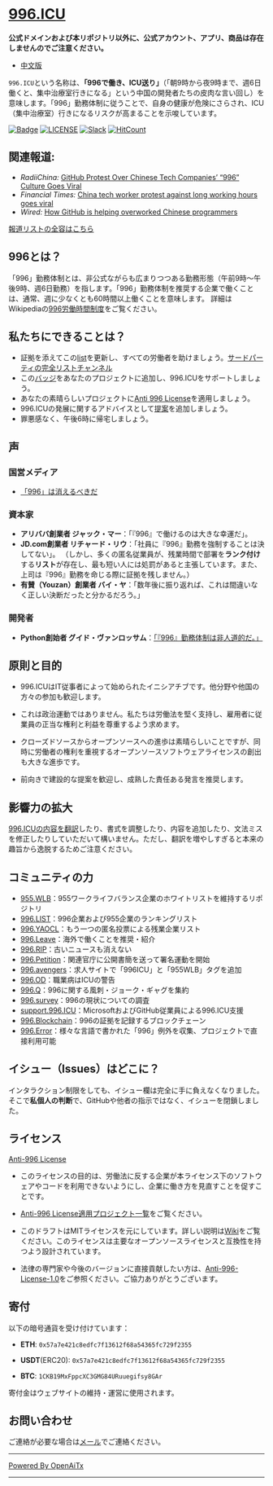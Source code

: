 [996.ICU](https://996.icu/#/en_US)
=======
**公式ドメインおよび本リポジトリ以外に、公式アカウント、アプリ、商品は存在しませんのでご注意ください。**

* [中文版](./README_CN.md)

`996.ICU`という名称は、**「996で働き、ICU送り」**（「朝9時から夜9時まで、週6日働くと、集中治療室行きになる」という中国の開発者たちの皮肉な言い回し）を意味します。「996」勤務体制に従うことで、自身の健康が危険にさらされ、ICU（集中治療室）行きになるリスクが高まることを示唆しています。

[![Badge](https://img.shields.io/badge/link-996.icu-%23FF4D5B.svg?style=flat-square)](https://996.icu/#/en_US)
[![LICENSE](https://img.shields.io/badge/license-Anti%20996-blue.svg?style=flat-square)](https://github.com/996icu/996.ICU/blob/master/LICENSE)
[![Slack](https://img.shields.io/badge/slack-996icu-green.svg?style=flat-square)](https://join.slack.com/t/996icu/shared_invite/enQtNjI0MjEzMTUxNDI0LTkyMGViNmJiZjYwOWVlNzQ3NmQ4NTQyMDRiZTNmOWFkMzYxZWNmZGI0NDA4MWIwOGVhOThhMzc3NGQyMDBhZDc)
[![HitCount](http://hits.dwyl.com/996icu/996ICU.svg)](http://hits.dwyl.com/996icu/996ICU)


関連報道:
---
* *RadiiChina:* [GitHub Protest Over Chinese Tech Companies’ “996” Culture Goes Viral](https://radiichina.com/github-protest-chinese-tech-996/)
* *Financial Times:*  [China tech worker protest against long working hours goes viral](https://www.ft.com/content/72754638-55d1-11e9-91f9-b6515a54c5b1)
* *Wired:* [How GitHub is helping overworked Chinese programmers](https://www.wired.com/story/how-github-helping-overworked-chinese-programmers/)

[報道リストの全容はこちら](externals/news_EN.md)



996とは？
---

「996」勤務体制とは、非公式ながらも広まりつつある勤務形態（午前9時〜午後9時、週6日勤務）を指します。「996」勤務体制を推奨する企業で働くことは、通常、週に少なくとも60時間以上働くことを意味します。
詳細はWikipediaの[996労働時間制度](https://en.wikipedia.org/wiki/996_working_hour_system)をご覧ください。


私たちにできることは？
---

- 証拠を添えてこの[list](blacklist/README.md)を更新し、すべての労働者を助けましょう。[サードパーティの完全リストチャンネル](https://www.996action.com/index.php/889799)
- この[バッジ](externals/instruction.md)をあなたのプロジェクトに追加し、996.ICUをサポートしましょう。  
- あなたの素晴らしいプロジェクトに[Anti 996 License](LICENSE)を適用しましょう。  
- 996.ICUの発展に関するアドバイスとして[提案](proposal/README.md)を追加しましょう。
- 罪悪感なく、午後6時に帰宅しましょう。


声
---

### 国営メディア
- [「996」は消えるべきだ](http://www.xinhuanet.com/politics/2019-04/15/c_1124370790.htm)


### 資本家
- **アリババ創業者 ジャック・マー**：「『996』で働けるのは大きな幸運だ」。
- **JD.com創業者 リチャード・リウ**：「社員に『996』勤務を強制することは決してない」。
（しかし、多くの匿名従業員が、残業時間で部署を**ランク付け**する**リスト**が存在し、最も短い人には処罰があると主張しています。また、上司は『996』勤務を命じる際に証拠を残しません。）
- **有賛（Youzan）創業者 バイ・ヤ**：「数年後に振り返れば、これは間違いなく正しい決断だったと分かるだろう。」

### 開発者
- **Python創始者 グイド・ヴァンロッサム**：[「『996』勤務体制は非人道的だ。」](https://twitter.com/gvanrossum/status/1111628076801236993)


原則と目的
---

* 996.ICUはIT従事者によって始められたイニシアチブです。他分野や他国の方々の参加も歓迎します。

* これは政治運動ではありません。私たちは労働法を堅く支持し、雇用者に従業員の正当な権利と利益を尊重するよう求めます。

* クローズドソースからオープンソースへの進歩は素晴らしいことですが、同時に労働者の権利を重視するオープンソースソフトウェアライセンスの創出も大きな進歩です。

* 前向きで建設的な提案を歓迎し、成熟した責任ある発言を推奨します。


影響力の拡大
---

[996.ICUの内容を翻訳](i18n/README.md)したり、書式を調整したり、内容を追加したり、文法ミスを修正したりしていただいて構いません。ただし、翻訳を増やしすぎると本来の趣旨から逸脱するためご注意ください。

コミュニティの力
---

 - [955.WLB](https://github.com/formulahendry/955.WLB)：955ワークライフバランス企業のホワイトリストを維持するリポジトリ
 - [996.LIST](https://github.com/fengT-T/996_list)：996企業および955企業のランキングリスト
 - [996.YAOCL](https://github.com/boycott996/yaocl)：もう一つの匿名投票による残業企業リスト
 - [996.Leave](https://github.com/623637646/996.Leave)：海外で働くことを推奨・紹介
 - [996.RIP](https://web.archive.org/web/20190422174052/https://996.rip/)：古いニュースも消えない
 - [996.Petition](https://github.com/xokctah/996.petition)：関連官庁に公開書簡を送って署名運動を開始
 - [996.avengers](https://github.com/996-icu-avengers/Natasha)：求人サイトで「996ICU」と「955WLB」タグを追加
 - [996.OD](https://github.com/zheolong/996.OD.git)：職業病はICUの警告
 - [996.Q](https://github.com/alexddhuang/996.Q)：996に関する風刺・ジョーク・ギャグを集約
 - [996.survey](https://github.com/0594mazhiyuan/996.survey)：996の現状についての調査
 - [support.996.ICU](https://github.com/msworkers/support.996.ICU)：MicrosoftおよびGitHub従業員による996.ICU支援
 - [996.Blockchain](https://github.com/996BC/996.Blockchain)：996の証拠を記録するブロックチェーン
 - [996.Error](https://github.com/MagicLu550/996Error)：様々な言語で書かれた「996」例外を収集、プロジェクトで直接利用可能

イシュー（Issues）はどこに？
---

インタラクション制限をしても、イシュー欄は完全に手に負えなくなりました。
そこで**私個人の判断**で、GitHubや他者の指示ではなく、イシューを閉鎖しました。


ライセンス
---

[Anti-996 License](LICENSE)

 - このライセンスの目的は、労働法に反する企業が本ライセンス下のソフトウェアやコードを利用できないようにし、企業に働き方を見直すことを促すことです。
 - [Anti-996 License適用プロジェクト一覧](awesomelist/README.md)をご覧ください。

 - このドラフトはMITライセンスを元にしています。詳しい説明は[Wiki](https://github.com/kattgu7/996-License-Draft/wiki)をご覧ください。このライセンスは主要なオープンソースライセンスと互換性を持つよう設計されています。  
 - 法律の専門家や今後のバージョンに直接貢献したい方は、[Anti-996-License-1.0](https://github.com/kattgu7/996-License-Draft)をご参照ください。ご協力ありがとうございます。

寄付
---
以下の暗号通貨を受け付けています：

- **ETH**: `0x57a7e421c8edfc7f13612f68a54365fc729f2355`

- **USDT**(ERC20): `0x57a7e421c8edfc7f13612f68a54365fc729f2355`

- **BTC**: `1CKB19MxFppcXC3GMG84URuuegifsy8GAr`

寄付金はウェブサイトの維持・運営に使用されます。

お問い合わせ
---

ご連絡が必要な場合は[メール](mailto:996icu.repo@gmail.com)でご連絡ください。

---

[Powered By OpenAiTx](https://github.com/OpenAiTx/OpenAiTx)

---